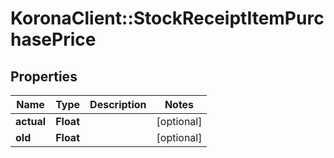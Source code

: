 # KoronaClient::StockReceiptItemPurchasePrice

## Properties
Name | Type | Description | Notes
------------ | ------------- | ------------- | -------------
**actual** | **Float** |  | [optional] 
**old** | **Float** |  | [optional] 


